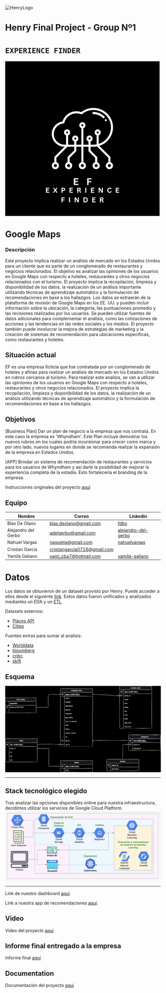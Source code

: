 ![HenryLogo](https://d31uz8lwfmyn8g.cloudfront.net/Assets/logo-henry-white-lg.png)

# **Henry Final Project - Group Nº1**

# <h1>**`EXPERIENCE FINDER`**</h1>

![LOGO](images/WhiteBlackLogo.png) 

# Google Maps

### Descripción

Este proyecto implica realizar un análisis de mercado en los Estados Unidos para un cliente que es parte de un conglomerado de restaurantes y negocios relacionados. El objetivo es analizar las opiniones de los usuarios en Google Maps con respecto a hoteles, restaurantes y otros negocios relacionados con el turismo. El proyecto implica la recopilación, limpieza y disponibilidad de los datos, la realización de un análisis importante utilizando técnicas de aprendizaje automático y la formulación de recomendaciones en base a los hallazgos. Los datos se extraerán de la plataforma de revisión de Google Maps en los EE. UU. y pueden incluir información sobre la ubicación, la categoría, las puntuaciones promedio y las revisiones realizadas por los usuarios. Se pueden utilizar fuentes de datos adicionales para complementar el análisis, como las cotizaciones de acciones y las tendencias en las redes sociales y los medios. El proyecto también puede involucrar la mejora de estrategias de marketing y la creación de sistemas de recomendación para ubicaciones específicas, como restaurantes y hoteles.


## **Situación actual**

EF es una empresa ficticia que fue contratada por un conglomerado de hoteles y afines para realizar un análisis de mercado en los Estados Unidos en rubros cercanos al turismo. 
Para realizar este analisis, se van a utilizar las opiniones de los usuarios en Google Maps con respecto a hoteles, restaurantes y otros negocios relacionados. El proyecto implica la recopilación, limpieza y disponibilidad de los datos, la realización de un análisis utilizando técnicas de aprendizaje automático y la formulación de recomendaciones en base a los hallazgos. 


## **Objetivos**
[Business Plan]
Dar un plan de negocio a la empresa que nos contrata. En este caso la empresa es 'Whyndham'. Este Plan incluye demostrar los nuevos rubros en los cuales podría incursionar para crecer como marca y por otro lado, nuevos lugares en donde se recomienda realizar la expansión de la empresa en Estados Unidos.

[APP]
Brindar un sistema de recomendación de restaurantes y servicios <usando servicio GMaps> para los usuarios de Whyndham y así darle la posibilidad de mejorar la experiencia completa de la estadía.
Esto fortaleceria el branding de la empresa.  


Instrucciones originales del proyecto [aquí](https://github.com/soyHenry/PF_DS/blob/main/Proyectos/google-maps.md) 

## **Equipo**

|Nombre          | Correo                     | Linkedin|
|----------------|----------------------------|---------|
|Blas De Olano|blas.deolano@gmail.com    |[fdbo](https://www.linkedin.com/in/fbdo/)|
|Alejandro del Gerbo  |adelgerbo@gmail.com   |[alejandro-del-gerbo](https://www.linkedin.com/in/alejandro-del-gerbo-actis-30523225/)|
|Nahuel Vargas  |naguieta@gmail.com|[nahuelvargas](https://www.linkedin.com/in/nahuelvargas/)|
|Cristian Garcia   |cristiangarcia0716@gmail.com   |[]()|
|Yamila Galiano   |yami_cba7@hotmail.com     |[yamila-galiano](https://www.linkedin.com/in/yamila-galiano-ba7083121/)|  

# **Datos**
Los datos se obtuvieron de un dataset provisto por Henry. Puede acceder a ellos desde el siguiente [link](https://drive.google.com/drive/folders/1Wf7YkxA0aHI3GpoHc9Nh8_scf5BbD4DA). Estos datos fueron unificados y analizados mediantes un EDA y un [ETL](https://github.com/YamiGaliano/google-map/tree/main/ETL). </p> 
Datasets externos:
- [Places API](https://developers.google.com/maps/documentation/places/web-service?hl=es-419)
- [Cities](https://www.kaggle.com/datasets/louise2001/us-cities?resource=download)</p> 

Fuentes extras para sumar al analisis:
- [Worlddata](https://www.worlddata.info/america/usa/tourism.php)
- [bloomberg](https://www.bloomberg.com/news/articles/2022-10-14/tourism-not-business-travel-fuels-higher-revenue-for-cities)
- [cnbc](https://www.cnbc.com/2022/11/09/fastest-growing-us-cities-kenan-institute.html)
- [skift](https://skift.com/2022/12/21/the-remaking-of-tourism-in-5-u-s-cities/)

## **Esquema**
![Diagrama](images/diagrama.png)
- - -
## **Stack tecnológico elegido**
Tras analizar las opciones disponibles online para nuestra infraestructura, decidimos utilizar los servicios de Google Cloud Platform.
![stack](images/stack.png)
- - -
Link de nuestro dashboard [aquí](https://drive.google.com/drive/u/1/folders/1LtEy0DHGqd9iHBS1JobLgSw0_-RyfSMd). 

Link a nuestra app de recomendaciones [aquí](). 

## **Video**
Video del proyecto [aquí]()

## **Informe final entregado a la empresa**
Informe final [aquí](https://github.com/YamiGaliano/google-map/blob/32264360de2f11050ff4b33fdafd96a7c70c2de2/documents/Informefinal-Grupo1.pdf)

## **Documentation**
Documentación del proyecto [aquí](https://github.com/YamiGaliano/google-map/blob/32264360de2f11050ff4b33fdafd96a7c70c2de2/documents/EF-Documentacio%CC%81n.pdf)
